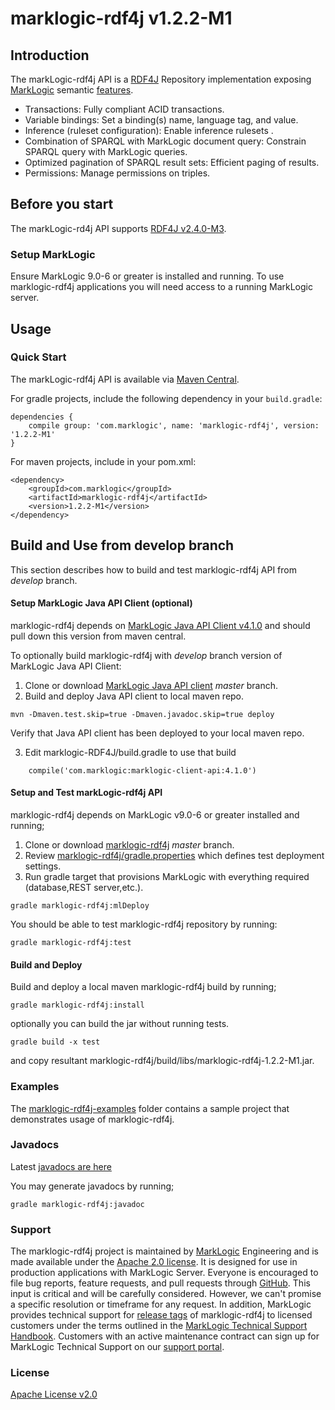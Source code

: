 # marklogic-rdf4j v1.2.2-M1

## Introduction

The markLogic-rdf4j API is a [RDF4J](http://rdf4j.org/) Repository
implementation exposing [MarkLogic](http://www.marklogic.com) semantic
[features](http://www.marklogic.com/what-is-marklogic/features/semantics/).

* Transactions: Fully compliant ACID transactions.
* Variable bindings: Set a binding(s) name, language tag, and value.
* Inference (ruleset configuration): Enable inference rulesets .
* Combination of SPARQL with MarkLogic document query: Constrain SPARQL query with MarkLogic queries.
* Optimized pagination of SPARQL result sets: Efficient paging of results.
* Permissions: Manage permissions on triples.

## Before you start

The markLogic-rd4j API supports [RDF4J v2.4.0-M3](http://rdf4j.org/).

### Setup MarkLogic

Ensure MarkLogic 9.0-6 or greater is installed and running. To use
marklogic-rdf4j applications you will need access to a running MarkLogic
server.

## Usage

### Quick Start

The markLogic-rdf4j API is available via [Maven
Central](http://central.maven.org/maven2/artifact/com.marklogic/marklogic-rdf4j/1.2.2-M1).

For gradle projects, include the following dependency in your `build.gradle`:

```
dependencies {
    compile group: 'com.marklogic', name: 'marklogic-rdf4j', version: '1.2.2-M1'
}
```

For maven projects, include in your pom.xml:

```
<dependency>
    <groupId>com.marklogic</groupId>
    <artifactId>marklogic-rdf4j</artifactId>
    <version>1.2.2-M1</version>
</dependency>
```

## Build and Use from develop branch

This section describes how to build and test marklogic-rdf4j API from _develop_ branch.

#### Setup MarkLogic Java API Client (optional)

marklogic-rdf4j depends on 
[MarkLogic Java API Client v4.1.0](http://mvnrepository.com/artifact/com.marklogic/marklogic-client-api/4.1.0)
and should pull down this version from maven central.

To optionally build marklogic-rdf4j with _develop_ branch version of MarkLogic Java API Client:

1. Clone or download [MarkLogic Java API client](https://github.com/marklogic/java-client-api/tree/master) _master_ branch.
2. Build and deploy Java API client to local maven repo.

```
mvn -Dmaven.test.skip=true -Dmaven.javadoc.skip=true deploy
```

Verify that Java API client has been deployed to your local maven repo.

3. Edit marklogic-RDF4J/build.gradle to use that build

```
    compile('com.marklogic:marklogic-client-api:4.1.0') 

```


#### Setup and Test markLogic-rdf4j API

marklogic-rdf4j depends on MarkLogic v9.0-6 or greater installed and running;

1. Clone or download [marklogic-rdf4j](https://github.com/marklogic/marklogic-rdf4j/tree/master) _master_ branch.
2. Review [marklogic-rdf4j/gradle.properties](marklogic-rdf4j/gradle.properties) which defines test deployment settings.
3. Run gradle target that provisions MarkLogic with everything required (database,REST server,etc.).

```
gradle marklogic-rdf4j:mlDeploy
```
You should be able to test marklogic-rdf4j repository by running:
```
gradle marklogic-rdf4j:test
```

#### Build and Deploy

Build and deploy a local maven marklogic-rdf4j build by running;

```
gradle marklogic-rdf4j:install

```

optionally you can build the jar without running tests.

```
gradle build -x test
```

and copy resultant marklogic-rdf4j/build/libs/marklogic-rdf4j-1.2.2-M1.jar.

### Examples

The [marklogic-rdf4j-examples](marklogic-rdf4j-examples) folder contains
a sample project that demonstrates usage of marklogic-rdf4j.

### Javadocs

Latest 
[javadocs are here](http://marklogic.github.io/marklogic-rdf4j/marklogic-rdf4j/build/docs/javadoc/index.html)

You may generate javadocs by running;

```
gradle marklogic-rdf4j:javadoc

```


### Support

The marklogic-rdf4j project is maintained by [MarkLogic](https://www.marklogic.com/) Engineering and is made available under the [Apache 2.0 license](LICENSE). It is designed for use in production applications
with MarkLogic Server. Everyone is encouraged to file bug reports, feature requests, and pull requests through
[GitHub](https://github.com/marklogic/marklogic-rdf4j/issues). This input is critical and will be carefully considered. However, we can't promise a specific 
resolution or timeframe for any request. In addition, MarkLogic provides technical support for [release
tags](https://github.com/marklogic/marklogic-rdf4j/releases) of marklogic-rdf4j to
licensed customers under the terms outlined in the [MarkLogic Technical Support Handbook](http://www.marklogic.com/files/Mark_Logic_Support_Handbook.pdf). Customers with an active maintenance contract can sign up for MarkLogic Technical Support on our [support portal](https://help.marklogic.com/).
### License

[Apache License v2.0](LICENSE)


